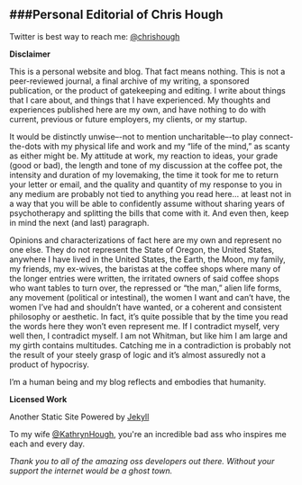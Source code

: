 ###Personal Editorial of Chris Hough
----
Twitter is best way to reach me: [@chrishough](http://twitter.com/chrishough)

**Disclaimer**

This is a personal website and blog. That fact means nothing. This is not a peer-reviewed journal, a final archive of my writing, a sponsored publication, or
the product of gatekeeping and editing.  I write about things that I care about, and things that I have experienced. My thoughts and experiences
published here are my own, and have nothing to do with current, previous or future employers, my clients, or my startup.

It would be distinctly unwise–-not to mention uncharitable–-to play connect-the-dots with my physical life and work and my “life of the mind,”
as scanty as either might be. My attitude at work, my reaction to ideas, your grade (good or bad), the length and tone of my discussion at the
coffee pot, the intensity and duration of my lovemaking, the time it took for me to return your letter or email, and the quality and quantity
of my response to you in any medium are probably not tied to anything you read here… at least not in a way that you will be able to confidently
assume without sharing years of psychotherapy and splitting the bills that come with it. And even then, keep in mind the next (and last) paragraph.

Opinions and characterizations of fact here are my own and represent no one else. They do not represent the State of Oregon, the United States, anywhere I have lived in the United States, the Earth, the Moon, my family, my friends, my ex-wives, the baristas at the coffee shops where many of the longer entries were written, the irritated owners of said coffee shops who want tables to turn over, the repressed or “the man,” alien life forms,
any movement (political or intestinal), the women I want and can’t have, the women I’ve had and shouldn’t have wanted, or a coherent and
consistent philosophy or aesthetic. In fact, it’s quite possible that by the time you read the words here they won’t even represent me.
If I contradict myself, very well then, I contradict myself. I am not Whitman, but like him I am large and my girth contains multitudes.
Catching me in a contradiction is probably not the result of your steely grasp of logic and it’s almost assuredly not a product of hypocrisy.

I’m a human being and my blog reflects and embodies that humanity.

**Licensed Work**

Another Static Site Powered by [Jekyll](jekyllrb.com)

To my wife [@KathrynHough](http://twitter.com/KathrynHough), you're an incredible bad ass who inspires me each and every day.

*Thank you to all of the amazing oss developers out there.  Without your support the internet would be a ghost town.*
